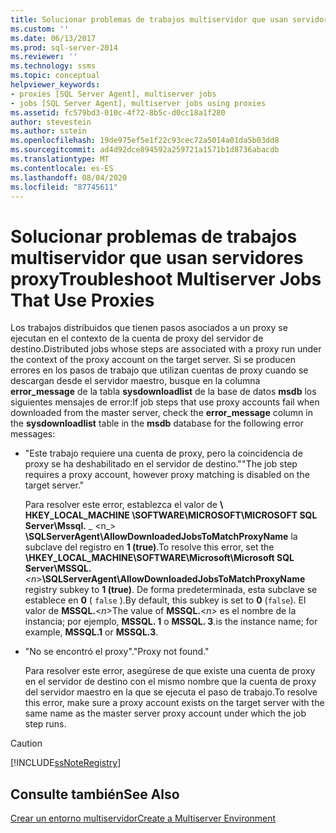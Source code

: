 ```yaml
---
title: Solucionar problemas de trabajos multiservidor que usan servidores proxy | Microsoft Docs
ms.custom: ''
ms.date: 06/13/2017
ms.prod: sql-server-2014
ms.reviewer: ''
ms.technology: ssms
ms.topic: conceptual
helpviewer_keywords:
- proxies [SQL Server Agent], multiserver jobs
- jobs [SQL Server Agent], multiserver jobs using proxies
ms.assetid: fc579bd3-010c-4f72-8b5c-d0cc18a1f280
author: stevestein
ms.author: sstein
ms.openlocfilehash: 19de975ef5e1f22c93cec72a5014a01da5b03dd8
ms.sourcegitcommit: ad4d92dce894592a259721a1571b1d8736abacdb
ms.translationtype: MT
ms.contentlocale: es-ES
ms.lasthandoff: 08/04/2020
ms.locfileid: "87745611"
---
```

# <a name="troubleshoot-multiserver-jobs-that-use-proxies"></a><span data-ttu-id="6d3a6-102">Solucionar problemas de trabajos multiservidor que usan servidores proxy</span><span class="sxs-lookup"><span data-stu-id="6d3a6-102">Troubleshoot Multiserver Jobs That Use Proxies</span></span>
  <span data-ttu-id="6d3a6-103">Los trabajos distribuidos que tienen pasos asociados a un proxy se ejecutan en el contexto de la cuenta de proxy del servidor de destino.</span><span class="sxs-lookup"><span data-stu-id="6d3a6-103">Distributed jobs whose steps are associated with a proxy run under the context of the proxy account on the target server.</span></span> <span data-ttu-id="6d3a6-104">Si se producen errores en los pasos de trabajo que utilizan cuentas de proxy cuando se descargan desde el servidor maestro, busque en la columna **error_message** de la tabla **sysdownloadlist** de la base de datos **msdb** los siguientes mensajes de error:</span><span class="sxs-lookup"><span data-stu-id="6d3a6-104">If job steps that use proxy accounts fail when downloaded from the master server, check the **error_message** column in the **sysdownloadlist** table in the **msdb** database for the following error messages:</span></span>  
  
-   <span data-ttu-id="6d3a6-105">"Este trabajo requiere una cuenta de proxy, pero la coincidencia de proxy se ha deshabilitado en el servidor de destino."</span><span class="sxs-lookup"><span data-stu-id="6d3a6-105">"The job step requires a proxy account, however proxy matching is disabled on the target server."</span></span>  
  
     <span data-ttu-id="6d3a6-106">Para resolver este error, establezca el valor de **\ HKEY_LOCAL_MACHINE \SOFTWARE\MICROSOFT\MICROSOFT SQL Server\Mssql.** _ \<n_> **\SQLServerAgent\AllowDownloadedJobsToMatchProxyName** la subclave del registro en **1 (true)**.</span><span class="sxs-lookup"><span data-stu-id="6d3a6-106">To resolve this error, set the **\HKEY_LOCAL_MACHINE\SOFTWARE\Microsoft\Microsoft SQL Server\MSSQL.**_\<n_>**\SQLServerAgent\AllowDownloadedJobsToMatchProxyName** registry subkey to **1 (true)**.</span></span> <span data-ttu-id="6d3a6-107">De forma predeterminada, esta subclave se establece en **0** ( `false` ).</span><span class="sxs-lookup"><span data-stu-id="6d3a6-107">By default, this subkey is set to **0** (`false`).</span></span> <span data-ttu-id="6d3a6-108">El valor de **MSSQL.**\<*n*></span><span class="sxs-lookup"><span data-stu-id="6d3a6-108">The value of **MSSQL.**\<*n*></span></span> <span data-ttu-id="6d3a6-109">es el nombre de la instancia; por ejemplo, **MSSQL. 1** o **MSSQL. 3**.</span><span class="sxs-lookup"><span data-stu-id="6d3a6-109">is the instance name; for example, **MSSQL.1** or **MSSQL.3**.</span></span>  
  
-   <span data-ttu-id="6d3a6-110">"No se encontró el proxy".</span><span class="sxs-lookup"><span data-stu-id="6d3a6-110">"Proxy not found."</span></span>  
  
     <span data-ttu-id="6d3a6-111">Para resolver este error, asegúrese de que existe una cuenta de proxy en el servidor de destino con el mismo nombre que la cuenta de proxy del servidor maestro en la que se ejecuta el paso de trabajo.</span><span class="sxs-lookup"><span data-stu-id="6d3a6-111">To resolve this error, make sure a proxy account exists on the target server with the same name as the master server proxy account under which the job step runs.</span></span>  
  
> [!CAUTION]  
>  [!INCLUDE[ssNoteRegistry](../../includes/ssnoteregistry-md.md)]  
  
## <a name="see-also"></a><span data-ttu-id="6d3a6-112">Consulte también</span><span class="sxs-lookup"><span data-stu-id="6d3a6-112">See Also</span></span>  
 [<span data-ttu-id="6d3a6-113">Crear un entorno multiservidor</span><span class="sxs-lookup"><span data-stu-id="6d3a6-113">Create a Multiserver Environment</span></span>](create-a-multiserver-environment.md)  
  
  
